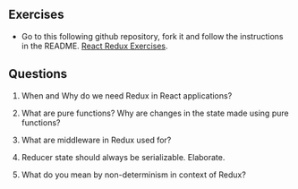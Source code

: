 ## Exercises

- Go to this following github repository, fork it and follow the instructions in the README.
[React Redux Exercises](https://github.com/PestoTech/curriculum-redux-1).

## Questions

1) When and Why do we need Redux in React applications?

2) What are pure functions? Why are changes in the state made using pure functions?

3) What are middleware in Redux used for?

4) Reducer state should always be serializable. Elaborate.

5) What do you mean by non-determinism in context of Redux?
